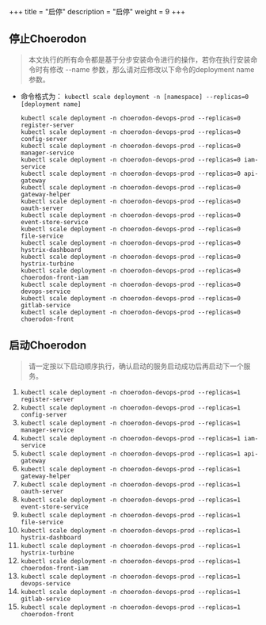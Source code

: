 +++
title = "启停"
description = "启停"
weight = 9
+++

## 停止Choerodon

<blockquote class="note">
本文执行的所有命令都是基于分步安装命令进行的操作，若你在执行安装命令时有修改 --name 参数，那么请对应修改以下命令的deployment name参数。
</blockquote>

- 命令格式为： `kubectl scale deployment -n [namespace] --replicas=0 [deployment name]`

    ```shell
    kubectl scale deployment -n choerodon-devops-prod --replicas=0 register-server
    kubectl scale deployment -n choerodon-devops-prod --replicas=0 config-server
    kubectl scale deployment -n choerodon-devops-prod --replicas=0 manager-service
    kubectl scale deployment -n choerodon-devops-prod --replicas=0 iam-service
    kubectl scale deployment -n choerodon-devops-prod --replicas=0 api-gateway
    kubectl scale deployment -n choerodon-devops-prod --replicas=0 gateway-helper
    kubectl scale deployment -n choerodon-devops-prod --replicas=0 oauth-server
    kubectl scale deployment -n choerodon-devops-prod --replicas=0 event-store-service
    kubectl scale deployment -n choerodon-devops-prod --replicas=0 file-service
    kubectl scale deployment -n choerodon-devops-prod --replicas=0 hystrix-dashboard
    kubectl scale deployment -n choerodon-devops-prod --replicas=0 hystrix-turbine
    kubectl scale deployment -n choerodon-devops-prod --replicas=0 choerodon-front-iam
    kubectl scale deployment -n choerodon-devops-prod --replicas=0 devops-service
    kubectl scale deployment -n choerodon-devops-prod --replicas=0 gitlab-service
    kubectl scale deployment -n choerodon-devops-prod --replicas=0 choerodon-front
    ```

## 启动Choerodon

<blockquote class="note">
请一定按以下启动顺序执行，确认启动的服务启动成功后再启动下一个服务。
</blockquote>

1. `kubectl scale deployment -n choerodon-devops-prod --replicas=1 register-server`
1. `kubectl scale deployment -n choerodon-devops-prod --replicas=1 config-server`
1. `kubectl scale deployment -n choerodon-devops-prod --replicas=1 manager-service`
1. `kubectl scale deployment -n choerodon-devops-prod --replicas=1 iam-service`
1. `kubectl scale deployment -n choerodon-devops-prod --replicas=1 api-gateway`
1. `kubectl scale deployment -n choerodon-devops-prod --replicas=1 gateway-helper`
1. `kubectl scale deployment -n choerodon-devops-prod --replicas=1 oauth-server`
1. `kubectl scale deployment -n choerodon-devops-prod --replicas=1 event-store-service`
1. `kubectl scale deployment -n choerodon-devops-prod --replicas=1 file-service`
1. `kubectl scale deployment -n choerodon-devops-prod --replicas=1 hystrix-dashboard`
1. `kubectl scale deployment -n choerodon-devops-prod --replicas=1 hystrix-turbine`
1. `kubectl scale deployment -n choerodon-devops-prod --replicas=1 choerodon-front-iam`
1. `kubectl scale deployment -n choerodon-devops-prod --replicas=1 devops-service`
1. `kubectl scale deployment -n choerodon-devops-prod --replicas=1 gitlab-service`
1. `kubectl scale deployment -n choerodon-devops-prod --replicas=1 choerodon-front`
